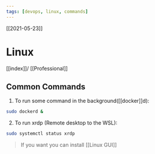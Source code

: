 ```yaml
---
tags: [devops, linux, commands]
---
```

[[2021-05-23]]
# Linux
[[index]]/ [[Professional]]


## Common Commands

1.  To run  some command in the background([[docker]]d): 
``` bash
sudo dockerd &
```

2. To run xrdp (Remote desktop to the WSL): 
``` bash
sudo systemctl status xrdp
```

>If you want you can install [[Linux GUI]]
